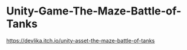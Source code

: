 # Unity-Game-The-Maze-Battle-of-Tanks

https://devlika.itch.io/unity-asset-the-maze-battle-of-tanks
